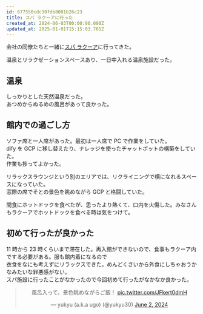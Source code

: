 ```yaml
---
id: 677550cdc30fdb8001b26c23
title: スパ ラクーアに行った
created_at: 2024-06-03T00:00:00.000Z
updated_at: 2025-01-01T15:15:03.765Z
---
```


<p>会社の同僚たちと一緒に<a href="https://www.laqua.jp/spa/facilities/restaurants/">スパ ラクーア</a>に行ってきた。</p>
<p>温泉とリラクゼーションスペースあり、一日中入れる温泉施設だった。</p>
<h2>温泉</h2>
<p>しっかりとした天然温泉だった。<br>
あつめからぬるめの風呂があって良かった。</p>
<h2>館内での過ごし方</h2>
<p>ソファ席と一人席があった。最初は一人席で PC で作業をしていた。<br>
dify を GCP に移し替えたり、ナレッジを使ったチャットボットの構築をしていた。<br>
作業も捗ってよかった。</p>
<p>リラックスラウンジという別のエリアでは、リクライニングで横になれるスペースになっていた。<br>
窓際の席でそとの景色を眺めながら GCP と格闘していた。</p>
<p>間食にホットドックを食べたが、思ったより熱くて、口内を火傷した。みなさんもラクーアでホットドックを食べる時は気をつけて。</p>
<h2>初めて行ったが良かった</h2>
<p>11 時から 23 時くらいまで滞在した。再入館ができないので、食事もラクーア内でする必要がある。服も館内着になるので<br>
衣食をなにも考えずにリラックスできた。めんどくさいから外食にしちゃおうかなみたいな罪悪感がない。<br>
スパ施設に行ったことがなかったので今回初めて行ったがなかなか良かった。</p>
<blockquote class="twitter-tweet" data-dnt="true" align="center"><p lang="ja" dir="ltr">風呂入って、景色眺めながらご飯！ <a href="https://t.co/JFkert0dmH">pic.twitter.com/JFkert0dmH</a></p>&mdash; yukyu (a.k.a ugo) (@yukyu30) <a href="https://twitter.com/yukyu30/status/1797124073010667921?ref_src=twsrc%5Etfw">June 2, 2024</a></blockquote>
<script async src="https://platform.twitter.com/widgets.js" charset="utf-8"></script>

